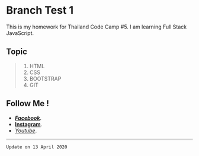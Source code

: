 # Branch Test 1

This is my homework for Thailand Code Camp #5.
I am learning Full Stack JavaScript.

## Topic
>1. HTML 
>2. CSS 
>3. BOOTSTRAP
>4. GIT

## Follow Me !

- ***[Facebook](https://www.facebook.com/iq.nuttapong)***.
- **[Instagram](https://www.instagram.com/_ntpq/)**.
- *[Youtube](bit.ly/2qU6B2n)*.

---
```
Update on 13 April 2020
```